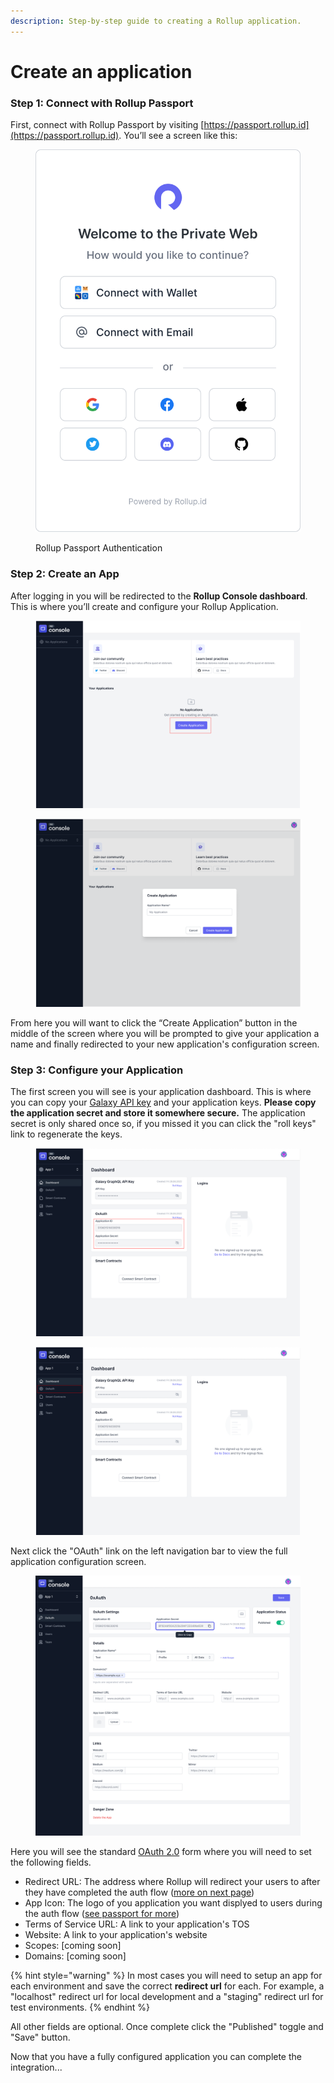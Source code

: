 ```yaml
---
description: Step-by-step guide to creating a Rollup application.
---
```


# Create an application

### Step 1: Connect with Rollup Passport

First, connect with Rollup Passport by visiting [https://passport.rollup.id](https://passport.rollup.id). You’ll see a screen like this:

<figure><img src="../.gitbook/assets/authenticate.svg" alt=""><figcaption><p>Rollup Passport Authentication</p></figcaption></figure>

### Step 2: Create an App

After logging in you will be redirected to the **Rollup Console dashboard**. This is where you’ll create and configure your Rollup Application.

<div>

<figure><img src="../.gitbook/assets/DashboardInstruction.png" alt=""><figcaption></figcaption></figure>

 

<figure><img src="../.gitbook/assets/Create Application.png" alt=""><figcaption></figcaption></figure>

</div>

From here you will want to click the  “Create Application” button in the middle of the screen where you will be prompted to give your application a name and finally redirected to your new application's configuration screen.

### Step 3: Configure your Application

The first screen you will see is your application dashboard. This is where you can copy your [Galaxy API key](../reference/galaxy-api.md) and your application keys. **Please copy the application secret and store it somewhere secure.** The application secret is only shared once so, if you missed it you can click the "roll keys" link to regenerate the keys.

<div>

<figure><img src="../.gitbook/assets/Application Detail - Dashboard.png" alt=""><figcaption></figcaption></figure>

 

<figure><img src="../.gitbook/assets/Application Detail - Dashboard (1).png" alt=""><figcaption></figcaption></figure>

</div>

Next click the "OAuth" link on the left navigation bar to view the full application configuration screen.

<figure><img src="../.gitbook/assets/oauth.png" alt=""><figcaption></figcaption></figure>

Here you will see the standard [OAuth 2.0](https://oauth.net/2/) form where you will need to set the following fields.

* Redirect URL: The address where Rollup will redirect your users to after they have completed the auth flow ([more on next page](auth-flow.md))
* App Icon: The logo of you application you want displyed to users during the auth flow ([see passport for more](../platform/passport.md))
* Terms of Service URL: A link to your application's TOS
* Website: A link to your application's website
* Scopes: \[coming soon]
* Domains: \[coming soon]

{% hint style="warning" %}
In most cases you will need to setup an app for each environment and save the correct **redirect url** for each. For example, a "localhost" redirect url for local development and a "staging" redirect url for test environments.
{% endhint %}

All other fields are optional. Once complete click the "Published" toggle and "Save" button.

Now that you have a fully configured application you can complete the integration...
